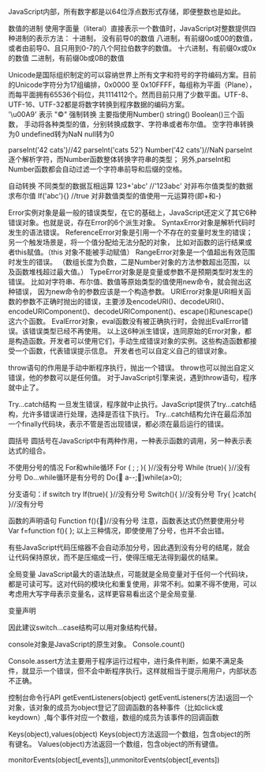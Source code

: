 
JavaScript内部，所有数字都是以64位浮点数形式存储，即便整数也是如此。

数值的进制
	使用字面量（literal）直接表示一个数值时，JavaScript对整数提供四种进制的表示方法：
		十进制， 没有前导0的数值
		八进制，有前缀0o或00的数值，或者由前导0、且只用到0-7的八个阿拉伯数字的数值。
		十六进制，有前缀0x或0x的数值
		二进制，有前缀0b或0B的数值


Unicode是国际组织制定的可以容纳世界上所有文字和符号的字符编码方案。目前的Unicode字符分为17组编排，0x0000 至 0x10FFFF，每组称为平面（Plane），而每平面拥有65536个码位，共1114112个。然而目前只用了少数平面。UTF-8、UTF-16、UTF-32都是将数字转换到程序数据的编码方案。  
 '\u00A9' 表示 "©"
强制转换
主要指使用Number() string() Boolean()三个函数，
手动将各种类型的值，分别转换成数字、字符串或者布尔值。
空字符串转换为0
undefined转为NaN
null转为0


parseInt('42 cats')//42
parseInt('cats 52')
Number('42 cats')//NaN
parseInt逐个解析字符，而Number函数整体转换字符串的类型；
另外,parseInt和Number函数都会自动过滤一个字符串前导和后缀的空格。

自动转换
不同类型的数据互相运算
123+'abc' //'123abc'
对非布尔值类型的数据求布尔值
If('abc'){}  //true
对非数值类型的值使用一元运算符(即+和-)

Error实例对象是最一般的错误类型，在它的基础上，JavaScript还定义了其它6种错误对象。也就是说，存在Error的6个派生对象。
SyntaxError对象是解析代码时发生的语法错误。
ReferenceError对象是引用一个不存在的变量时发生的错误；
另一个触发场景是，将一个值分配给无法分配的对象，
比如对函数的运行结果或者this赋值。（this 对象不能被手动赋值）
RangeError对象是一个值超出有效范围时发生的错误。
（数组长度为负数，二是Number对象的方法参数超出范围，以及函数堆栈超过最大值。）
TypeError对象是是变量或参数不是预期类型时发生的错误。
比如对字符串、布尔值、数值等原始类型的值使用new命令，就会抛出这种错误，
因为new命令的参数应该是一个构造参数。
URIError对象是URI相关函数的参数不正确时抛出的错误，主要涉及encodeURI()、decodeURI()、encodeURIComponent()、decodeURIComponent()、escape()和unescape()这六个函数。
EvalError对象，eval函数没有被正确执行时，会抛出EvalError错误。该错误类型已经不再使用。
以上这6种派生错误，连同原始的Error对象，都是构造函数。开发者可以使用它们，手动生成错误对象的实例。这些构造函数都接受一个函数，代表错误提示信息。
开发者也可以自定义自己的错误对象。

throw语句的作用是手动中断程序执行，抛出一个错误。
throw也可以抛出自定义错误，他的参数可以是任何值。
对于JavaScript引擎来说，遇到throw语句，程序就中止了。

Try…catch结构
一旦发生错误，程序就中止执行。JavaScript提供了try…catch结构，允许多错误进行处理，选择是否往下执行。
Try…catch结构允许在最后添加一个finally代码块，表示不管是否出现错误，都必须在最后运行的错误。 

圆括号
圆括号在JavaScript中有两种作用，一种表示函数的调用，另一种表示表达式的组合。

不使用分号的情况
For和while循环
For ( ; ; ){
}//没有分号
While (true){
}//没有分号
Do…while循环是有分号的
Do{ a--;}while(a>0);

分支语句：if switch  try
If(true){
}//没有分号
Switch(){
}//没有分号
Try{
}catch{
}//没有分号

函数的声明语句
Function f(){}//没有分号
注意，函数表达式仍然要使用分号
Var f=function f(){
};
以上三种情况，即使使用了分号，也并不会出错。


有些JavaScript代码压缩器不会自动添加分号，因此遇到没有分号的结尾，就会让代码保持原状，而不是压缩成一行，使得压缩无法得到最优的结果。

全局变量
JavaScript最大的语法缺点，可能就是全局变量对于任何一个代码块，都是可读可写。这对代码的模块化和重复使用，非常不利。如果不得不使用，可以考虑用大写字母表示变量名，这样更容易看出这个是全局变量.


变量声明

因此建议switch…case结构可以用对象结构代替。

console对象是JavaScript的原生对象。
Console.count()

Console.assert方法主要用于程序运行过程中，进行条件判断，如果不满足条件，就显示一个错误，但不会中断程序执行。这样就相当于提示用用户，内部状态不正确。

控制台命令行API
getEventListeners(object)
getEventListeners(方法)返回一个对象，该对象的成员为object登记了回调函数的各种事件（比如click或keydown）,每个事件对应一个数组，数组的成员为该事件的回调函数

Keys(object),values(object)
Keys(object)方法返回一个数组，包含object的所有键名。
Values(object)方法返回一个数组，包含object的所有键值。

monitorEvents(object[,events]),unmonitorEvents(object[,events])
